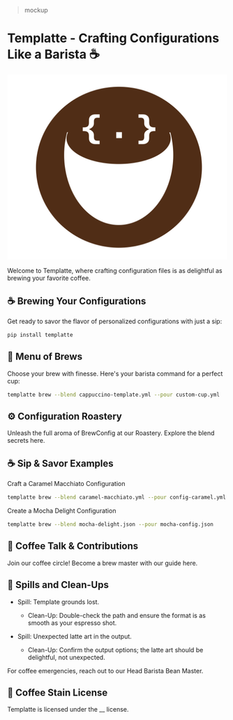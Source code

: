 > mockup
# Templatte - Crafting Configurations Like a Barista ☕️

![Templatte Logo](static/templatte.png)

Welcome to Templatte, where crafting configuration files is as delightful as brewing your favorite coffee.

## ☕️ Brewing Your Configurations

Get ready to savor the flavor of personalized configurations with just a sip:

```bash
pip install templatte
```

## 📜 Menu of Brews
Choose your brew with finesse. Here's your barista command for a perfect cup:

```bash
templatte brew --blend cappuccino-template.yml --pour custom-cup.yml
```

## ⚙️ Configuration Roastery
Unleash the full aroma of BrewConfig at our Roastery. Explore the blend secrets here.

## ☕️ Sip & Savor Examples
Craft a Caramel Macchiato Configuration

```bash
templatte brew --blend caramel-macchiato.yml --pour config-caramel.yml
```

Create a Mocha Delight Configuration

```bash
templatte brew --blend mocha-delight.json --pour mocha-config.json
```

## 🤝 Coffee Talk & Contributions
Join our coffee circle! Become a brew master with our guide here.

## 🚨 Spills and Clean-Ups
- Spill: Template grounds lost.
  - Clean-Up: Double-check the path and ensure the format is as smooth as your espresso shot.

- Spill: Unexpected latte art in the output.
  - Clean-Up: Confirm the output options; the latte art should be delightful, not unexpected.
    
For coffee emergencies, reach out to our Head Barista Bean Master.

## 📃 Coffee Stain License
Templatte is licensed under the __ license.
